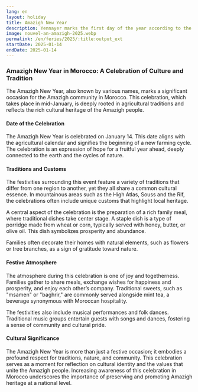 ```yaml
---
lang: en
layout: holiday
title: Amazigh New Year
description: Yennayer marks the first day of the year according to the Amazigh agrarian calendar, dating back to Antiquity. Celebrated between January 12 and 14 each year, the Amazigh New Year corresponds to the Julian calendar, offset by thirteen days compared to the Gregorian calendar.
image: nouvel-an-amazigh-2025.webp
permalink: /en/feries/2025/:title:output_ext
startDate: 2025-01-14
endDate: 2025-01-14
---
```


### Amazigh New Year in Morocco: A Celebration of Culture and Tradition

The Amazigh New Year, also known by various names, marks a significant occasion for the Amazigh community in Morocco. This celebration, which takes place in mid-January, is deeply rooted in agricultural traditions and reflects the rich cultural heritage of the Amazigh people.

#### Date of the Celebration

The Amazigh New Year is celebrated on January 14. This date aligns with the agricultural calendar and signifies the beginning of a new farming cycle. The celebration is an expression of hope for a fruitful year ahead, deeply connected to the earth and the cycles of nature.

#### Traditions and Customs

The festivities surrounding this event feature a variety of traditions that differ from one region to another, yet they all share a common cultural essence. In mountainous areas such as the High Atlas, Souss and the Rif, the celebrations often include unique customs that highlight local heritage.

A central aspect of the celebration is the preparation of a rich family meal, where traditional dishes take center stage. A staple dish is a type of porridge made from wheat or corn, typically served with honey, butter, or olive oil. This dish symbolizes prosperity and abundance.

Families often decorate their homes with natural elements, such as flowers or tree branches, as a sign of gratitude toward nature.

#### Festive Atmosphere

The atmosphere during this celebration is one of joy and togetherness. Families gather to share meals, exchange wishes for happiness and prosperity, and enjoy each other’s company. Traditional sweets, such as "msamen" or "baghrir," are commonly served alongside mint tea, a beverage synonymous with Moroccan hospitality.

The festivities also include musical performances and folk dances. Traditional music groups entertain guests with songs and dances, fostering a sense of community and cultural pride.

#### Cultural Significance

The Amazigh New Year is more than just a festive occasion; it embodies a profound respect for traditions, nature, and community. This celebration serves as a moment for reflection on cultural identity and the values that unite the Amazigh people. Increasing awareness of this celebration in Morocco underscores the importance of preserving and promoting Amazigh heritage at a national level.
